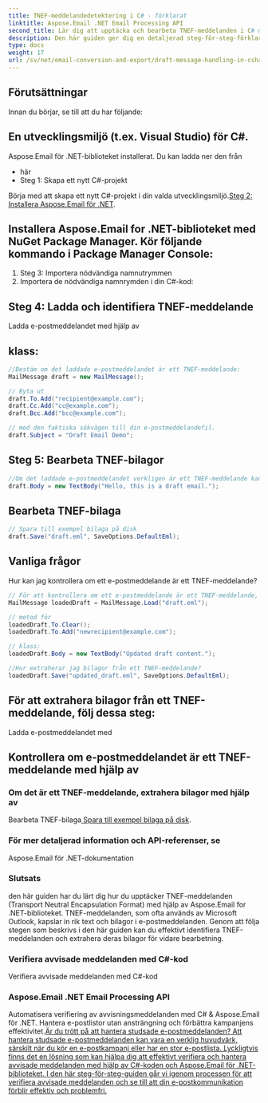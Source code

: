 ```yaml
---
title: TNEF-meddelandedetektering i C# - förklarat
linktitle: Aspose.Email .NET Email Processing API
second_title: Lär dig att upptäcka och bearbeta TNEF-meddelanden i C# med Aspose.Email för .NET. Förbättra e-posthanteringen med rik text och bilagor.
description: Den här guiden ger dig en detaljerad steg-för-steg-förklaring av hur du upptäcker TNEF-meddelanden (Transport Neutral Encapsulation Format) med hjälp av Aspose.Email for .NET-biblioteket. TNEF är ett format som används av Microsoft Outlook för att kapsla in rik text och bilagor i e-postmeddelanden. Aspose.Email för .NET erbjuder en kraftfull uppsättning API:er för att fungera med e-postmeddelanden och bilagor, inklusive TNEF-meddelanden.
type: docs
weight: 17
url: /sv/net/email-conversion-and-export/draft-message-handling-in-csharp-saving-email-as-draft/
---
```


## Förutsättningar

Innan du börjar, se till att du har följande:

## En utvecklingsmiljö (t.ex. Visual Studio) för C#.

 Aspose.Email för .NET-biblioteket installerat. Du kan ladda ner den från

- här
- Steg 1: Skapa ett nytt C#-projekt

Börja med att skapa ett nytt C#-projekt i din valda utvecklingsmiljö.[Steg 2: Installera Aspose.Email för .NET](https://releases.aspose.com/email/net).

## Installera Aspose.Email for .NET-biblioteket med NuGet Package Manager. Kör följande kommando i Package Manager Console:

1. Steg 3: Importera nödvändiga namnutrymmen
2. Importera de nödvändiga namnrymden i din C#-kod:

## Steg 4: Ladda och identifiera TNEF-meddelande

 Ladda e-postmeddelandet med hjälp av

##  klass:

```csharp
//Bestäm om det laddade e-postmeddelandet är ett TNEF-meddelande:
MailMessage draft = new MailMessage();

// Byta ut
draft.To.Add("recipient@example.com");
draft.Cc.Add("cc@example.com");
draft.Bcc.Add("bcc@example.com");

// med den faktiska sökvägen till din e-postmeddelandefil.
draft.Subject = "Draft Email Demo";
```

## Steg 5: Bearbeta TNEF-bilagor

```csharp
//Om det laddade e-postmeddelandet verkligen är ett TNEF-meddelande kan du extrahera och bearbeta dess bilagor:
draft.Body = new TextBody("Hello, this is a draft email.");
```

##  Bearbeta TNEF-bilaga

```csharp
// Spara till exempel bilaga på disk
draft.Save("draft.eml", SaveOptions.DefaultEml);
```

## Vanliga frågor

Hur kan jag kontrollera om ett e-postmeddelande är ett TNEF-meddelande?

```csharp
// För att kontrollera om ett e-postmeddelande är ett TNEF-meddelande, använd
MailMessage loadedDraft = MailMessage.Load("draft.eml");

// metod för
loadedDraft.To.Clear();
loadedDraft.To.Add("newrecipient@example.com");

// klass:
loadedDraft.Body = new TextBody("Updated draft content.");

//Hur extraherar jag bilagor från ett TNEF-meddelande?
loadedDraft.Save("updated_draft.eml", SaveOptions.DefaultEml);
```

## För att extrahera bilagor från ett TNEF-meddelande, följ dessa steg:

 Ladda e-postmeddelandet med

##  Kontrollera om e-postmeddelandet är ett TNEF-meddelande med hjälp av

###  Om det är ett TNEF-meddelande, extrahera bilagor med hjälp av

 Bearbeta TNEF-bilaga[ Spara till exempel bilaga på disk](https://releases.aspose.com/email/net).

###  För mer detaljerad information och API-referenser, se

Aspose.Email för .NET-dokumentation

### Slutsats

den här guiden har du lärt dig hur du upptäcker TNEF-meddelanden (Transport Neutral Encapsulation Format) med hjälp av Aspose.Email for .NET-biblioteket. TNEF-meddelanden, som ofta används av Microsoft Outlook, kapslar in rik text och bilagor i e-postmeddelanden. Genom att följa stegen som beskrivs i den här guiden kan du effektivt identifiera TNEF-meddelanden och extrahera deras bilagor för vidare bearbetning.

###  Verifiera avvisade meddelanden med C#-kod

 Verifiera avvisade meddelanden med C#-kod

###  Aspose.Email .NET Email Processing API

 Automatisera verifiering av avvisningsmeddelanden med C# & Aspose.Email för .NET. Hantera e-postlistor utan ansträngning och förbättra kampanjens effektivitet.[Är du trött på att hantera studsade e-postmeddelanden? Att hantera studsade e-postmeddelanden kan vara en verklig huvudvärk, särskilt när du kör en e-postkampanj eller har en stor e-postlista. Lyckligtvis finns det en lösning som kan hjälpa dig att effektivt verifiera och hantera avvisade meddelanden med hjälp av C#-koden och Aspose.Email för .NET-biblioteket. I den här steg-för-steg-guiden går vi igenom processen för att verifiera avvisade meddelanden och se till att din e-postkommunikation förblir effektiv och problemfri.](https://reference.aspose.com)